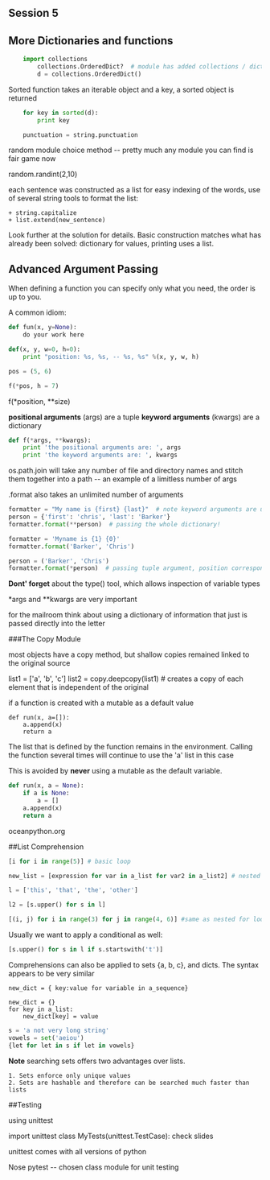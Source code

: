 Session 5
----

More Dictionaries and functions
----

```python
    import collections
        collections.OrderedDict?  # module has added collections / dict tools
        d = collections.OrderedDict()
```

Sorted function takes an iterable object and a key, a sorted object is returned

```python
    for key in sorted(d):
        print key

    punctuation = string.punctuation
```

random module choice method  -- pretty much any module you can find is fair game now

random.randint(2,10)

each sentence was constructed as a list for easy indexing of the words, use of several string tools to format the list:

    + string.capitalize
    + list.extend(new_sentence)

Look further at the solution for details. Basic construction matches what has already been solved: dictionary for values, printing uses a list.

Advanced Argument Passing
----

When defining a function you can specify only what you need, the order is up to you.

A common idiom:
```python
def fun(x, y=None):
    do your work here

def(x, y, w=0, h=0):
    print "position: %s, %s, -- %s, %s" %(x, y, w, h)

pos = (5, 6)

f(*pos, h = 7)
```

f(*position, **size)

**positional arguments** (args) are a tuple
**keyword arguments** (kwargs) are a dictionary

```python
def f(*args, **kwargs):
    print 'the positional arguments are: ', args
    print 'the keyword arguments are: ', kwargs
```

os.path.join will take any number of file and directory names and stitch them together into a path -- an example of a limitless number of args

.format also takes an unlimited number of arguments

```python
formatter = "My name is {first} {last}"  # note keyword arguments are unspecified
person = {'first': 'chris', 'last': 'Barker'}
formatter.format(**person)  # passing the whole dictionary!

formatter = 'Myname is {1} {0}'
formatter.format('Barker', 'Chris')

person = ('Barker', 'Chris')
formatter.format(*person)  # passing tuple argument, position corresponds to numbers


```

**Dont' forget** about the type() tool, which allows inspection of variable types

*args and **kwargs are very important

for the mailroom think about using a dictionary of information that just is passed directly into the letter

###The Copy Module

most objects have a copy method, but shallow copies remained linked to the original source

list1 = ['a', 'b', 'c']
list2 = copy.deepcopy(list1) # creates a copy of each element that is independent of the original

if a function is created with a mutable as a default value

    def run(x, a=[]):
        a.append(x)
        return a

The list that is defined by the function remains in the environment.  Calling the function several times will continue to use the 'a' list in this case

This is avoided by __never__ using a mutable as the default variable.

```python
def run(x, a = None):
    if a is None:
        a = []
    a.append(x)
    return a
```

oceanpython.org

##List Comprehension

```python
[i for i in range(5)] # basic loop

new_list = [expression for var in a_list for var2 in a_list2] # nested loop, outer product

l = ['this', 'that', 'the', 'other']

l2 = [s.upper() for s in l]

[(i, j) for i in range(3) for j in range(4, 6)] #same as nested for loop

```

Usually we want to apply a conditional as well:

```python
[s.upper() for s in l if s.startswith('t')]
```

Comprehensions can also be applied to sets {a, b, c}, and dicts.  The syntax appears to be very similar

    new_dict = { key:value for variable in a_sequence}

    new_dict = {}
    for key in a_list:
        new_dict[key] = value

```python
s = 'a not very long string'
vowels = set('aeiou')
{let for let in s if let in vowels}
```

**Note** searching sets offers two advantages over lists.

    1. Sets enforce only unique values
    2. Sets are hashable and therefore can be searched much faster than lists

##Testing

using unittest

import unittest
class MyTests(unittest.TestCase):
    check slides

unittest comes with all versions of python

Nose
pytest -- chosen class module for unit testing

